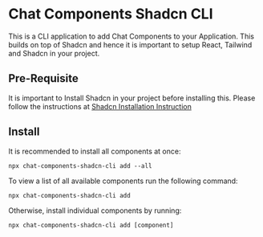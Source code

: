 # Chat Components Shadcn CLI

This is a CLI application to add Chat Components to your Application. This builds on top of Shadcn and hence it is important to setup React, Tailwind and Shadcn in your project.

## Pre-Requisite

It is important to Install Shadcn in your project before installing this. Please follow the instructions at [Shadcn Installation Instruction](https://ui.shadcn.com/docs/installation/manual)

## Install

It is recommended to install all components at once:

```
npx chat-components-shadcn-cli add --all
```

To view a list of all available components run the following command:

```
npx chat-components-shadcn-cli add
```

Otherwise, install individual components by running:

```
npx chat-components-shadcn-cli add [component]
```